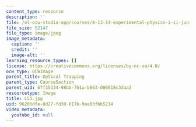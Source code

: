 ```yaml
---
content_type: resource
description: ''
file: /ol-ocw-studio-app/courses/8-13-14-experimental-physics-i-ii-junior-lab-fall-2016-spring-2017/96206dfe8d27fd30017b9ae03fbb5214_L51.jpg
file_size: 52147
file_type: image/jpeg
image_metadata:
  caption: ''
  credit: ''
  image-alt: ''
learning_resource_types: []
license: https://creativecommons.org/licenses/by-nc-sa/4.0/
ocw_type: OCWImage
parent_title: Optical Trapping
parent_type: CourseSection
parent_uid: 67f35334-98bb-7b1a-b663-008618c3daa2
resourcetype: Image
title: L51.jpg
uid: 96206dfe-8d27-fd30-017b-9ae03fbb5214
video_metadata:
  youtube_id: null
---
```

